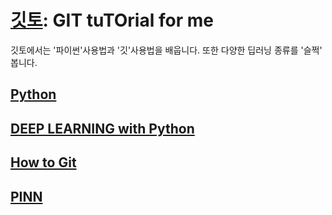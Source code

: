 # [깃토](https://ansiu311.github.io/GITTO/): GIT tuTOrial for me
깃토에서는 '파이썬'사용법과 '깃'사용법을 배웁니다.
또한 다양한 딥러닝 종류를 '슬쩍' 봅니다.

## [Python](Upy.md)

## [DEEP LEARNING with Python](DEEPLEARNINGwithPython.md)

## [How to Git](htg.md)

## [PINN](pinn.md)
